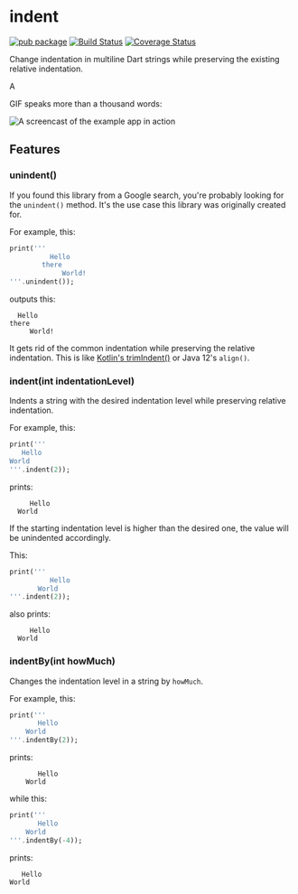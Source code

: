 # indent

[![pub package](https://img.shields.io/pub/v/indent.svg)](https://pub.dartlang.org/packages/indent)
 [![Build Status](https://travis-ci.org/roughike/indent.svg?branch=master)](https://travis-ci.org/roughike/indent) 
 [![Coverage Status](https://coveralls.io/repos/github/roughike/indent/badge.svg?branch=master)](https://coveralls.io/github/roughike/indent?branch=master)

Change indentation in multiline Dart strings while preserving the existing relative indentation.

A

GIF speaks more than a thousand words:

![A screencast of the example app in action](https://github.com/roughike/indent/raw/master/indent.gif)

## Features

### unindent()

If you found this library from a Google search, you're probably looking for the `unindent()` method.
It's the use case this library was originally created for.

For example, this:

```dart
print('''
          Hello
        there
             World!
'''.unindent());
```

outputs this:

```
  Hello
there
     World!
```

It gets rid of the common indentation while preserving the relative indentation. This is like [Kotlin's trimIndent()](https://kotlinlang.org/api/latest/jvm/stdlib/kotlin.text/trim-indent.html) or Java 12's `align()`.

### indent(int indentationLevel)

Indents a string with the desired indentation level while preserving relative indentation.

For example, this:

```dart
print('''
   Hello
World
'''.indent(2));
```

prints:

```
     Hello
  World
```

If the starting indentation level is higher than the desired one, the value will be unindented accordingly.

This:

```dart
print('''
          Hello
       World
'''.indent(2));
```

also prints:

```
     Hello
  World
```

### indentBy(int howMuch)

Changes the indentation level in a string by `howMuch`.

For example, this:

```dart
print('''
       Hello
    World
'''.indentBy(2));
```

prints:

```
       Hello
    World
```

while this:

```dart
print('''
       Hello
    World
'''.indentBy(-4));
```

prints:

```
   Hello
World
```
